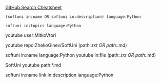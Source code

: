 [GitHub Search Cheatsheet](https://traviswimer.com/blog/github-search-cheatsheet/)     

`(softuni in:name OR softuni in:description) language:Python`

`softuni in:topics language:Python`

youtube user:MitkoVtori

youtube repo:ZhekoGinev/SoftUni (path:*.txt OR path:*.md)

softuni in:name language:Python youtube in:file (path:*.txt OR path:*.md)

SoftUni youtube path:*.md

softuni in:name link in:description language:Python
